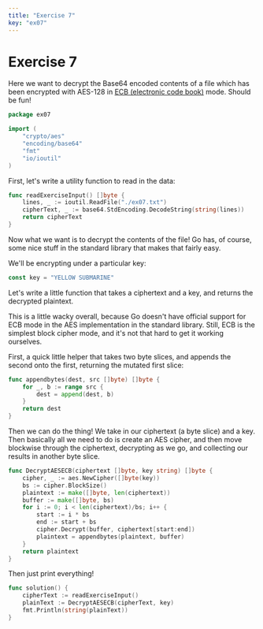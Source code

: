 ```yaml
---
title: "Exercise 7"
key: "ex07"
---
```


# Exercise 7

Here we want to decrypt the Base64 encoded contents of a file which has been
encrypted with AES-128 in [ECB (electronic code
book)](https://en.wikipedia.org/wiki/Block_cipher_mode_of_operation) mode. Should be
fun!

```go
package ex07

import (
	"crypto/aes"
	"encoding/base64"
	"fmt"
	"io/ioutil"
)
```


First, let's write a utility function to read in the data:

```go
func readExerciseInput() []byte {
	lines, _ := ioutil.ReadFile("./ex07.txt")
	cipherText, _ := base64.StdEncoding.DecodeString(string(lines))
	return cipherText
}
```


Now what we want is to decrypt the contents of the file! Go has, of course,
some nice stuff in the standard library that makes that fairly easy.

We'll be encrypting under a particular key:

```go
const key = "YELLOW SUBMARINE"
```


Let's write a little function that takes a ciphertext and a key, and
returns the decrypted plaintext.

This is a little wacky overall, because Go doesn't have official support for
ECB mode in the AES implementation in the standard library. Still, ECB is
the simplest block cipher mode, and it's not that hard to get it working ourselves.

First, a quick little helper that takes two byte slices, and appends the second
onto the first, returning the mutated first slice:

```go
func appendbytes(dest, src []byte) []byte {
	for _, b := range src {
		dest = append(dest, b)
	}
	return dest
}
```


Then we can do the thing! We take in our ciphertext (a byte slice) and
a key. Then basically all we need to do is create an AES cipher, and then
move blockwise through the ciphertext, decrypting as we go, and collecting our
results in another byte slice.

```go
func DecryptAESECB(ciphertext []byte, key string) []byte {
	cipher, _ := aes.NewCipher([]byte(key))
	bs := cipher.BlockSize()
	plaintext := make([]byte, len(ciphertext))
	buffer := make([]byte, bs)
	for i := 0; i < len(ciphertext)/bs; i++ {
		start := i * bs
		end := start + bs
		cipher.Decrypt(buffer, ciphertext[start:end])
		plaintext = appendbytes(plaintext, buffer)
	}
	return plaintext
}
```


Then just print everything!

```go
func solution() {
	cipherText := readExerciseInput()
	plainText := DecryptAESECB(cipherText, key)
	fmt.Println(string(plainText))
}
```
